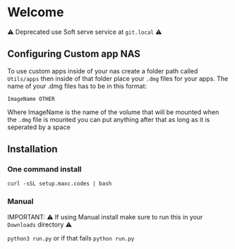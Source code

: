 # Welcome
⚠️ Deprecated use Soft serve service at `git.local` ⚠️
## Configuring Custom app NAS

To use custom apps inside of your nas create a folder path called `Utils/apps` then inside of that folder place your `.dmg` files for your apps.
The name of your .dmg files has to be in this format:
```
ImageName OTHER
```
Where ImageName is the name of the volume that will be mounted when the `.dmg` file is mounted you can put anything after that as long as it is seperated by a space

## Installation

### One command install
```
curl -sSL setup.maxc.codes | bash
```
### Manual

IMPORTANT: ⚠️ If using Manual install make sure to run this in your `Downloads` directory ⚠️

```python3 run.py```
or if that fails
```python run.py```
